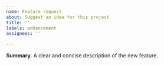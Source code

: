 ```yaml
---
name: Feature request
about: Suggest an idea for this project
title: ''
labels: enhancement
assignees: ''

---
```


**Summary.**
A clear and concise description of the new feature.
